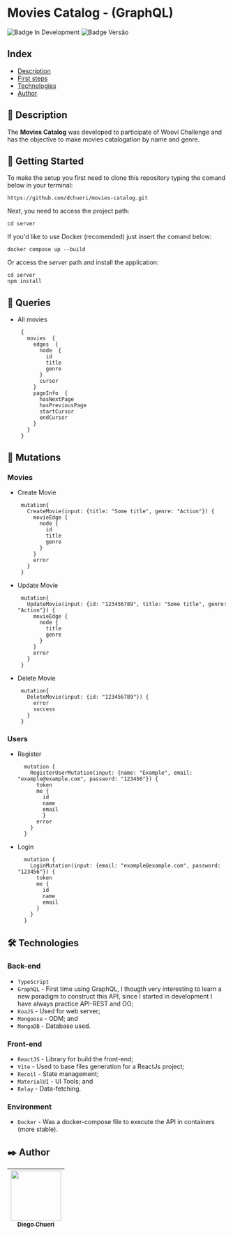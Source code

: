 #
# Movies Catalog - (GraphQL)
![Badge In Development](http://img.shields.io/static/v1?label=STATUS&message=IN%20DEVELOPMENT&color=blue&style=for-the-badge)  ![Badge Versão](https://img.shields.io/badge/VERSION-1.0.0-blue?style=for-the-badge) 

## Index

* [Description](#description)
* [First steps](#como-utilizar)
* [Technologies](#technologies)
* [Author](##author)

## 🚀 Description

The **Movies Catalog** was developed to participate of Woovi Challenge and has the objective to make movies catalogation by name and genre.

## 📄 Getting Started

To make the setup you first need to clone this repository typing the comand below in your terminal:

    https://github.com/dchueri/movies-catalog.git

Next, you need to access the project path: 

    cd server

If you'd like to use Docker (recomended) just insert the comand below:

    docker compose up --build
    
Or access the *server* path and install the application:

    cd server
    npm install    

## 🔶 Queries
 - All movies

    	{
          movies  {
            edges  {
              node  {
                id
                title
                genre
              }
              cursor
            }
            pageInfo  {
              hasNextPage
              hasPreviousPage
              startCursor
              endCursor
            }
          }
        }

## 🔷 Mutations
### Movies
 - Create Movie
 
		mutation{
          CreateMovie(input: {title: "Some title", genre: "Action"}) {
            movieEdge {
              node {
                id
                title
                genre
              }
            }
            error
          }
        }

 - Update Movie
 
		mutation{
          UpdateMovie(input: {id: "123456789", title: "Some title", genre: "Action"}) {
            movieEdge {
              node {
                title
                genre
              }
            }
            error
          }
        }

 - Delete Movie
 
		mutation{
          DeleteMovie(input: {id: "123456789"}) {
            error
            success
          }
        }

### Users

- Register

		mutation {
		  RegisterUserMutation(input: {name: "Example", email: "example@example.com", password: "123456"}) {
		    token
		    me {
		      id
		      name
		      email
		      }
		    error
		  }
		}

- Login

		mutation {
		  LoginMutation(input: {email: "example@example.com", password: "123456"}) {
		    token
		    me {
		      id
		      name
		      email
		    }
		  }
		}

## 🛠️ Technologies

### Back-end
* `TypeScript`
* `GraphQL` - First time using GraphQL, I thougth very interesting to learn a new paradigm to construct this API, since I started in development I have always practice API-REST and OO;
* `KoaJS` - Used for web server;
* `Mongoose` - ODM; and
* `MongoDB` - Database used.

### Front-end
* `ReactJS` - Library for build the front-end;
* `Vite` - Used to base files generation for a ReactJs project;
* `Recoil` - State management;
* `MaterialUI` - UI Tools; and
* `Relay` - Data-fetching.

### Environment
* `Docker` - Was a docker-compose file to execute the API in containers (more stable).

## ✒️ Author

| [<img src="https://avatars.githubusercontent.com/u/84249430?s=400&u=b789830e57ccc23a4d4d758542785461dd656b5f&v=4" width=115><br><sub>Diego  Chueri</sub>](https://github.com/dchueri) | 
| :---: |
